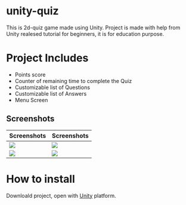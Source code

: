 # unity-quiz
This is 2d-quiz game made using Unity. Project is made with help from Unity realesed tutorial for beginners, it is for education purpose.

# Project Includes
- Points score
- Counter of remaining time to complete the Quiz
- Customizable list of Questions
- Customizable list of Answers
- Menu Screen

## Screenshots

| Screenshots  | Screenshots |
| ------------- | ------------- |
| <img src="/screenshots/main-menu.PNG"> | <img src="/screenshots/question01.PNG"> |
| <img src="/screenshots/question02.PNG"> | <img src="/screenshots/game-over.PNG"> |

# How to install
Downloald project, open with [Unity](https://unity3d.com/) platform.

